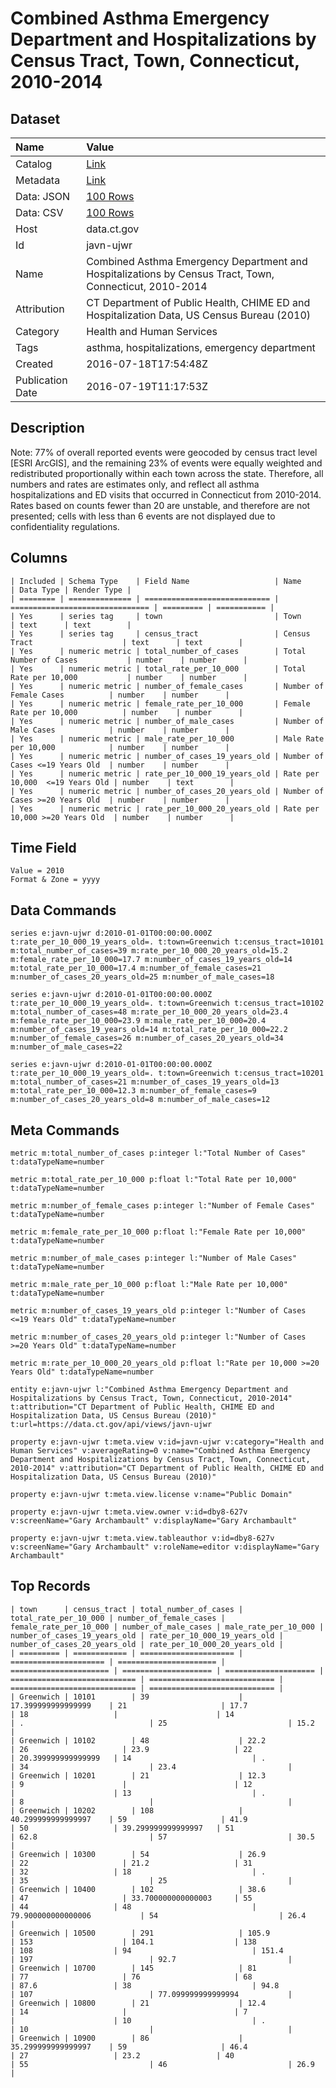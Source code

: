 # Combined Asthma Emergency Department and Hospitalizations by Census Tract, Town, Connecticut, 2010-2014

## Dataset

| Name | Value |
| :--- | :---- |
| Catalog | [Link](https://catalog.data.gov/dataset/combined-asthma-emergency-department-and-hospitalizations-by-census-tract-town-connec-2010) |
| Metadata | [Link](https://data.ct.gov/api/views/javn-ujwr) |
| Data: JSON | [100 Rows](https://data.ct.gov/api/views/javn-ujwr/rows.json?max_rows=100) |
| Data: CSV | [100 Rows](https://data.ct.gov/api/views/javn-ujwr/rows.csv?max_rows=100) |
| Host | data.ct.gov |
| Id | javn-ujwr |
| Name | Combined Asthma Emergency Department and Hospitalizations by Census Tract, Town, Connecticut, 2010-2014 |
| Attribution | CT Department of Public Health, CHIME ED and Hospitalization Data, US Census Bureau (2010) |
| Category | Health and Human Services |
| Tags | asthma, hospitalizations, emergency department |
| Created | 2016-07-18T17:54:48Z |
| Publication Date | 2016-07-19T11:17:53Z |

## Description

Note:  77% of overall reported events were geocoded by census tract level [ESRI ArcGIS], and the remaining 23% of events were equally weighted and redistributed proportionally within each town across the state. Therefore, all numbers and rates are estimates only, and reflect all asthma hospitalizations and ED visits that occurred in Connecticut from 2010-2014.
Rates based on counts fewer than 20 are unstable, and therefore are not presented; cells with less than 6 events are not displayed due to confidentiality regulations.

## Columns

```ls
| Included | Schema Type    | Field Name                   | Name                            | Data Type | Render Type |
| ======== | ============== | ============================ | =============================== | ========= | =========== |
| Yes      | series tag     | town                         | Town                            | text      | text        |
| Yes      | series tag     | census_tract                 | Census Tract                    | text      | text        |
| Yes      | numeric metric | total_number_of_cases        | Total Number of Cases           | number    | number      |
| Yes      | numeric metric | total_rate_per_10_000        | Total Rate per 10,000           | number    | number      |
| Yes      | numeric metric | number_of_female_cases       | Number of Female Cases          | number    | number      |
| Yes      | numeric metric | female_rate_per_10_000       | Female Rate per 10,000          | number    | number      |
| Yes      | numeric metric | number_of_male_cases         | Number of Male Cases            | number    | number      |
| Yes      | numeric metric | male_rate_per_10_000         | Male Rate per 10,000            | number    | number      |
| Yes      | numeric metric | number_of_cases_19_years_old | Number of Cases <=19 Years Old  | number    | number      |
| Yes      | numeric metric | rate_per_10_000_19_years_old | Rate per 10,000  <=19 Years Old | number    | text        |
| Yes      | numeric metric | number_of_cases_20_years_old | Number of Cases >=20 Years Old  | number    | number      |
| Yes      | numeric metric | rate_per_10_000_20_years_old | Rate per 10,000 >=20 Years Old  | number    | number      |
```

## Time Field

```ls
Value = 2010
Format & Zone = yyyy
```

## Data Commands

```ls
series e:javn-ujwr d:2010-01-01T00:00:00.000Z t:rate_per_10_000_19_years_old=. t:town=Greenwich t:census_tract=10101 m:total_number_of_cases=39 m:rate_per_10_000_20_years_old=15.2 m:female_rate_per_10_000=17.7 m:number_of_cases_19_years_old=14 m:total_rate_per_10_000=17.4 m:number_of_female_cases=21 m:number_of_cases_20_years_old=25 m:number_of_male_cases=18

series e:javn-ujwr d:2010-01-01T00:00:00.000Z t:rate_per_10_000_19_years_old=. t:town=Greenwich t:census_tract=10102 m:total_number_of_cases=48 m:rate_per_10_000_20_years_old=23.4 m:female_rate_per_10_000=23.9 m:male_rate_per_10_000=20.4 m:number_of_cases_19_years_old=14 m:total_rate_per_10_000=22.2 m:number_of_female_cases=26 m:number_of_cases_20_years_old=34 m:number_of_male_cases=22

series e:javn-ujwr d:2010-01-01T00:00:00.000Z t:rate_per_10_000_19_years_old=. t:town=Greenwich t:census_tract=10201 m:total_number_of_cases=21 m:number_of_cases_19_years_old=13 m:total_rate_per_10_000=12.3 m:number_of_female_cases=9 m:number_of_cases_20_years_old=8 m:number_of_male_cases=12
```

## Meta Commands

```ls
metric m:total_number_of_cases p:integer l:"Total Number of Cases" t:dataTypeName=number

metric m:total_rate_per_10_000 p:float l:"Total Rate per 10,000" t:dataTypeName=number

metric m:number_of_female_cases p:integer l:"Number of Female Cases" t:dataTypeName=number

metric m:female_rate_per_10_000 p:float l:"Female Rate per 10,000" t:dataTypeName=number

metric m:number_of_male_cases p:integer l:"Number of Male Cases" t:dataTypeName=number

metric m:male_rate_per_10_000 p:float l:"Male Rate per 10,000" t:dataTypeName=number

metric m:number_of_cases_19_years_old p:integer l:"Number of Cases <=19 Years Old" t:dataTypeName=number

metric m:number_of_cases_20_years_old p:integer l:"Number of Cases >=20 Years Old" t:dataTypeName=number

metric m:rate_per_10_000_20_years_old p:float l:"Rate per 10,000 >=20 Years Old" t:dataTypeName=number

entity e:javn-ujwr l:"Combined Asthma Emergency Department and Hospitalizations by Census Tract, Town, Connecticut, 2010-2014" t:attribution="CT Department of Public Health, CHIME ED and Hospitalization Data, US Census Bureau (2010)" t:url=https://data.ct.gov/api/views/javn-ujwr

property e:javn-ujwr t:meta.view v:id=javn-ujwr v:category="Health and Human Services" v:averageRating=0 v:name="Combined Asthma Emergency Department and Hospitalizations by Census Tract, Town, Connecticut, 2010-2014" v:attribution="CT Department of Public Health, CHIME ED and Hospitalization Data, US Census Bureau (2010)"

property e:javn-ujwr t:meta.view.license v:name="Public Domain"

property e:javn-ujwr t:meta.view.owner v:id=dby8-627v v:screenName="Gary Archambault" v:displayName="Gary Archambault"

property e:javn-ujwr t:meta.view.tableauthor v:id=dby8-627v v:screenName="Gary Archambault" v:roleName=editor v:displayName="Gary Archambault"
```

## Top Records

```ls
| town      | census_tract | total_number_of_cases | total_rate_per_10_000 | number_of_female_cases | female_rate_per_10_000 | number_of_male_cases | male_rate_per_10_000 | number_of_cases_19_years_old | rate_per_10_000_19_years_old | number_of_cases_20_years_old | rate_per_10_000_20_years_old | 
| ========= | ============ | ===================== | ===================== | ====================== | ====================== | ==================== | ==================== | ============================ | ============================ | ============================ | ============================ | 
| Greenwich | 10101        | 39                    | 17.399999999999999    | 21                     | 17.7                   | 18                   |                      | 14                           | .                            | 25                           | 15.2                         | 
| Greenwich | 10102        | 48                    | 22.2                  | 26                     | 23.9                   | 22                   | 20.399999999999999   | 14                           | .                            | 34                           | 23.4                         | 
| Greenwich | 10201        | 21                    | 12.3                  | 9                      |                        | 12                   |                      | 13                           | .                            | 8                            |                              | 
| Greenwich | 10202        | 108                   | 40.299999999999997    | 59                     | 41.9                   | 50                   | 39.299999999999997   | 51                           | 62.8                         | 57                           | 30.5                         | 
| Greenwich | 10300        | 54                    | 26.9                  | 22                     | 21.2                   | 31                   | 32                   | 18                           | .                            | 35                           | 25                           | 
| Greenwich | 10400        | 102                   | 38.6                  | 47                     | 33.700000000000003     | 55                   | 44                   | 48                           | 79.900000000000006           | 54                           | 26.4                         | 
| Greenwich | 10500        | 291                   | 105.9                 | 153                    | 104.1                  | 138                  | 108                  | 94                           | 151.4                        | 197                          | 92.7                         | 
| Greenwich | 10700        | 145                   | 81                    | 77                     | 76                     | 68                   | 87.6                 | 38                           | 94.8                         | 107                          | 77.099999999999994           | 
| Greenwich | 10800        | 21                    | 12.4                  | 14                     |                        | 7                    |                      | 10                           | .                            | 10                           |                              | 
| Greenwich | 10900        | 86                    | 35.299999999999997    | 59                     | 46.4                   | 27                   | 23.2                 | 40                           | 55                           | 46                           | 26.9                         | 
```